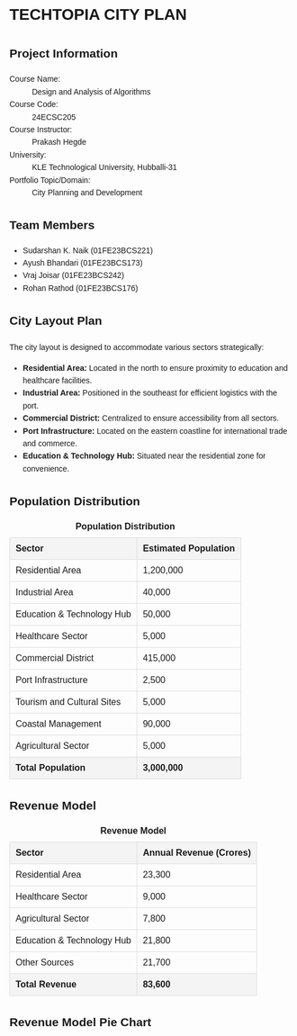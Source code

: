 <!DOCTYPE html>
<html lang="en">
<head>
    <meta charset="UTF-8">
    <meta name="viewport" content="width=device-width, initial-scale=1.0">
    <title>TechTopia City Plan</title>
    <style>
        body {
            font-family: Arial, sans-serif;
            line-height: 1.6;
        }
        table {
            width: 100%;
            border-collapse: collapse;
            margin: 20px 0;
        }
        table th, table td {
            border: 1px solid #ddd;
            padding: 10px;
            text-align: left;
        }
        table th {
            background-color: #f4f4f4;
        }
        table caption {
            font-weight: bold;
            margin-bottom: 10px;
        }
        .info-section, .team-section, .layout-section, .chart-section {
            margin: 20px 0;
        }
        .info-section dl, .team-section ul {
            margin: 10px 0;
        }
        canvas {
            display: block;
            margin: 20px auto;
        }
    </style>
    <script src="https://cdn.jsdelivr.net/npm/chart.js"></script>
</head>
<body>

<h1>TECHTOPIA CITY PLAN</h1>

<section class="info-section">
    <h2>Project Information</h2>
    <dl>
        <dt>Course Name:</dt>
        <dd>Design and Analysis of Algorithms</dd>
        <dt>Course Code:</dt>
        <dd>24ECSC205</dd>
        <dt>Course Instructor:</dt>
        <dd>Prakash Hegde</dd>
        <dt>University:</dt>
        <dd>KLE Technological University, Hubballi-31</dd>
        <dt>Portfolio Topic/Domain:</dt>
        <dd>City Planning and Development</dd>
    </dl>
</section>

<section class="team-section">
    <h2>Team Members</h2>
    <ul>
        <li>Sudarshan K. Naik (01FE23BCS221)</li>
        <li>Ayush Bhandari (01FE23BCS173)</li>
        <li>Vraj Joisar (01FE23BCS242)</li>
        <li>Rohan Rathod (01FE23BCS176)</li>
    </ul>
</section>

<h2>City Layout Plan</h2>
<section class="layout-section">
    <p>The city layout is designed to accommodate various sectors strategically:</p>
    <ul>
        <li><strong>Residential Area:</strong> Located in the north to ensure proximity to education and healthcare facilities.</li>
        <li><strong>Industrial Area:</strong> Positioned in the southeast for efficient logistics with the port.</li>
        <li><strong>Commercial District:</strong> Centralized to ensure accessibility from all sectors.</li>
        <li><strong>Port Infrastructure:</strong> Located on the eastern coastline for international trade and commerce.</li>
        <li><strong>Education & Technology Hub:</strong> Situated near the residential zone for convenience.</li>
    </ul>
</section>

<h2>Population Distribution</h2>
<table>
    <caption>Population Distribution</caption>
    <thead>
        <tr>
            <th>Sector</th>
            <th>Estimated Population</th>
        </tr>
    </thead>
    <tbody>
        <tr>
            <td>Residential Area</td>
            <td>1,200,000</td>
        </tr>
        <tr>
            <td>Industrial Area</td>
            <td>40,000</td>
        </tr>
        <tr>
            <td>Education & Technology Hub</td>
            <td>50,000</td>
        </tr>
        <tr>
            <td>Healthcare Sector</td>
            <td>5,000</td>
        </tr>
        <tr>
            <td>Commercial District</td>
            <td>415,000</td>
        </tr>
        <tr>
            <td>Port Infrastructure</td>
            <td>2,500</td>
        </tr>
        <tr>
            <td>Tourism and Cultural Sites</td>
            <td>5,000</td>
        </tr>
        <tr>
            <td>Coastal Management</td>
            <td>90,000</td>
        </tr>
        <tr>
            <td>Agricultural Sector</td>
            <td>5,000</td>
        </tr>
        <tr>
            <th>Total Population</th>
            <th>3,000,000</th>
        </tr>
    </tbody>
</table>

<h2>Revenue Model</h2>
<table>
    <caption>Revenue Model</caption>
    <thead>
        <tr>
            <th>Sector</th>
            <th>Annual Revenue (Crores)</th>
        </tr>
    </thead>
    <tbody>
        <tr>
            <td>Residential Area</td>
            <td>23,300</td>
        </tr>
        <tr>
            <td>Healthcare Sector</td>
            <td>9,000</td>
        </tr>
        <tr>
            <td>Agricultural Sector</td>
            <td>7,800</td>
        </tr>
        <tr>
            <td>Education & Technology Hub</td>
            <td>21,800</td>
        </tr>
        <tr>
            <td>Other Sources</td>
            <td>21,700</td>
        </tr>
        <tr>
            <th>Total Revenue</th>
            <th>83,600</th>
        </tr>
    </tbody>
</table>

<h2>Revenue Model Pie Chart</h2>
<section class="chart-section">
    <canvas id="revenueChart" width="400" height="400"></canvas>
</section>

<script>
    const ctx = document.getElementById('revenueChart').getContext('2d');
    const revenueChart = new Chart(ctx, {
        type: 'pie',
        data: {
            labels: ['Residential Area', 'Healthcare Sector', 'Agricultural Sector', 'Education & Technology Hub', 'Other Sources'],
            datasets: [{
                label: 'Revenue (Crores)',
                data: [23300, 9000, 7800, 21800, 21700],
                backgroundColor: ['#ff9999', '#66b3ff', '#99ff99', '#ffcc99', '#c2c2f0'],
                borderWidth: 1
            }]
        },
        options: {
            responsive: true,
            plugins: {
                legend: {
                    position: 'bottom',
                },
            },
        },
    });
</script>

</body>
</html>
